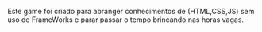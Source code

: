 Este game foi criado para abranger conhecimentos de (HTML,CSS,JS) sem uso de FrameWorks e parar passar o tempo brincando nas horas vagas.
